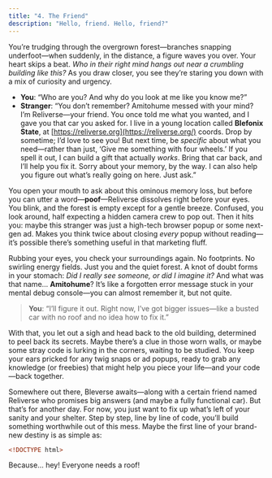```yaml
---
title: "4. The Friend"
description: "Hello, friend. Hello, friend?"
---
```


You’re trudging through the overgrown forest—branches snapping underfoot—when suddenly, in the distance, a figure waves you over. Your heart skips a beat. _Who in their right mind hangs out near a crumbling building like this?_ As you draw closer, you see they’re staring you down with a mix of curiosity and urgency.

- **You**: “Who are you? And why do you look at me like you know me?”  
- **Stranger**: “You don’t remember? Amitohume messed with your mind? I’m Reliverse—your friend. You once told me what you wanted, and I gave you that car you asked for. I live in a young location called **Blefonix State**, at [https://reliverse.org](https://reliverse.org/) coords. Drop by sometime; I’d love to see you! But next time, be _specific_ about what you need—rather than just, ‘Give me something with four wheels.’ If you spell it out, I can build a gift that actually _works_. Bring that car back, and I’ll help you fix it. Sorry about your memory, by the way. I can also help you figure out what’s really going on here. Just ask.”

You open your mouth to ask about this ominous memory loss, but before you can utter a word—**poof**—Reliverse dissolves right before your eyes. You blink, and the forest is empty except for a gentle breeze. Confused, you look around, half expecting a hidden camera crew to pop out. Then it hits you: maybe this stranger was just a high-tech browser popup or some next-gen ad. Makes you think twice about closing _every_ popup without reading—it’s possible there’s something useful in that marketing fluff.

Rubbing your eyes, you check your surroundings again. No footprints. No swirling energy fields. Just you and the quiet forest. A knot of doubt forms in your stomach: _Did I really see someone, or did I imagine it?_ And what was that name… **Amitohume**? It’s like a forgotten error message stuck in your mental debug console—you can almost remember it, but not quite.

> **You**: “I’ll figure it out. Right now, I’ve got bigger issues—like a busted car with no roof and no idea how to fix it.”

With that, you let out a sigh and head back to the old building, determined to peel back its secrets. Maybe there’s a clue in those worn walls, or maybe some stray code is lurking in the corners, waiting to be studied. You keep your ears pricked for any twig snaps or ad popups, ready to grab any knowledge (or freebies) that might help you piece your life—and your code—back together.

Somewhere out there, Bleverse awaits—along with a certain friend named Reliverse who promises big answers (and maybe a fully functional car). But that’s for another day. For now, you just want to fix up what’s left of your sanity and your shelter. Step by step, line by line of code, you’ll build something worthwhile out of this mess. Maybe the first line of your brand-new destiny is as simple as:

```html
<!DOCTYPE html>
```

Because... hey! Everyone needs a roof!
